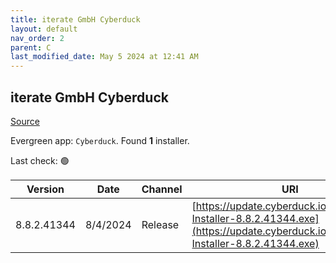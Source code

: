 ```yaml
---
title: iterate GmbH Cyberduck
layout: default
nav_order: 2
parent: C
last_modified_date: May 5 2024 at 12:41 AM
---
```


## iterate GmbH Cyberduck

[Source](https://cyberduck.io/)

Evergreen app: `Cyberduck`. Found **1** installer.

Last check: 🟢

| Version     | Date     | Channel | URI                                                                                                                                |
| ----------- | -------- | ------- | ---------------------------------------------------------------------------------------------------------------------------------- |
| 8.8.2.41344 | 8/4/2024 | Release | [https://update.cyberduck.io/Cyberduck-Installer-8.8.2.41344.exe](https://update.cyberduck.io/Cyberduck-Installer-8.8.2.41344.exe) |
